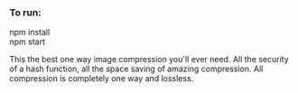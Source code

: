 
### To run:  
npm install  
npm start  


This the best one way image compression you'll ever need. All the security of a hash function, all the space saving of amazing compression.
All compression is completely one way and lossless.
